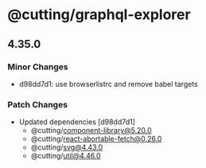 # @cutting/graphql-explorer

## 4.35.0

### Minor Changes

- d98dd7d1: use browserlistrc and remove babel targets

### Patch Changes

- Updated dependencies [d98dd7d1]
  - @cutting/component-library@5.20.0
  - @cutting/react-abortable-fetch@0.26.0
  - @cutting/svg@4.43.0
  - @cutting/util@4.46.0
